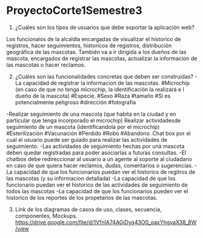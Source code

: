 # ProyectoCorte1Semestre3
1) ¿Cuáles son los tipos de usuarios que debe soportar la aplicación web?

Los funcionaios de la alcaldía  encargadas de visualizar el historico de registros,  hacer seguimientos, historicos de registros, distribución geográfica de las mascotas.
También va a ir dirigida a los dueños de las mascota,  encargados de registrar las mascotas, actualizar la informacion de las mascotas o hacer reclamos.

2) ¿Cuáles son las funcionalidades concretas que deben ser construidas?
-La capacidad de registrar la informacion de las mascotas.
#Microchip (en caso de que no tenga microchip, la identificación la realizará e l dueño de la mascota)
#Especie.
#Sexo
#Raza
#tamaño
#Si es potencialmente peligroso
#dirección
#fotografia

-Realizar seguimiento de una mascota (que habita en la ciudad y en particular que tenga incorporado el microchip)
Realizar actividadesde seguimiento de un mascota (identificandola por el microchip)
#Esterilización
#Vacunación
#Perdido
#Robo
#Abandono
.Chat box por el cual el usuario puede ser guiado para realizar las actividades de seguimiento.
-Las actividades de seguimiento  hechas por una mascota deben quedar registradas para  poder asociarlas a futuras consultas.
-El chatbox  debe  redireccionar al usuario a un agente al soporte al ciudadano en caso de que quiera hacer reclamos, dudas, comentarios o sugerencias.
-La capacidad de que los funcionarios puedan ver el historico de regitros de las mascotas (y su informacion detallada)
-La capacidad de que los funcionario puedan ver el historico de las actividades de seguimiento de todos las mascotas
-La capacidad de que los funcionarios pueden ver el historico de los reportes de los propetarios de las mascotas.

3) Link de los diagramas de casos de uso, clases, secuencia, componentes, Mockups.
https://drive.google.com/file/d/1VfnIA74AGjDyq43O0_oaxYhgyaX38_8W/view



